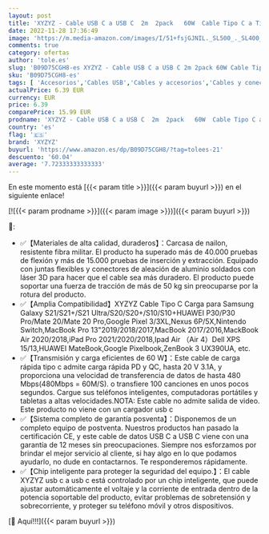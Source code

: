```yaml
---
layout: post
title: 'XYZYZ - Cable USB C a USB C  2m  2pack   60W  Cable Tipo C a Tipo C Carga Rápida de Energía Nylon Duradero Trenzado para MacbookPro Air  iPad Pro 2020 Air  Xiaomi Mi10  Samsung S21 S20  Huawei P40  Gris '
date: 2022-11-28 17:36:49
image: 'https://m.media-amazon.com/images/I/51+fsjGJNIL._SL500_._SL400_.jpg'
comments: true
category: ofertas
author: 'tole.es'
slug: 'B09D75CGH8-es XYZYZ - Cable USB C a USB C 2m 2pack 60W Cable Tipo C a...'
sku: 'B09D75CGH8-es'
tags: [ 'Accesorios','Cables USB','Cables y accesorios','Cables y conectores','Informática','ipad','xyzyz','🇪🇸', ]
actualPrice: 6.39 EUR
currency: EUR
price: 6.39
comparePrice: 15.99 EUR
prodname: 'XYZYZ - Cable USB C a USB C  2m  2pack   60W  Cable Tipo C a Tipo C Carga Rápida de Energía Nylon Duradero Trenzado para MacbookPro Air  iPad Pro 2020 Air  Xiaomi Mi10  Samsung S21 S20  Huawei P40  Gris '
country: 'es'
flag: '🇪🇸'
brand: 'XYZYZ'
buyurl: 'https://www.amazon.es/dp/B09D75CGH8/?tag=tolees-21'
descuento: '60.04'
average: '7.72333333333333'
---
```


En este momento está [{{< param title >}}]({{< param buyurl >}}) en el siguiente enlace!

[![{{< param prodname >}}]({{< param image >}})]({{< param buyurl >}})

🔎:

- ✅【Materiales de alta calidad, duraderos】：Carcasa de nailon, resistente fibra militar. El producto ha superado más de 40.000 pruebas de flexión y más de 15.000 pruebas de inserción y extracción. Equipado con juntas flexibles y conectores de aleación de aluminio soldados con láser 3D para hacer que el cable sea más duradero. El producto puede soportar una fuerza de tracción de más de 50 kg sin preocuparse por la rotura del producto.
- ✅【Amplia Compatibilidad】XYZYZ Cable Tipo C Carga para Samsung Galaxy S21/S21+/S21 Ultra/S20/S20+/S10/S10+HUAWEI P30/P30 Pro/Mate 20/Mate 20 Pro,Google Pixel 3/3XL,Nexus 6P/5X,Nintendo Switch,MacBook Pro 13"2019/2018/2017,MacBook 2017/2016,MackBook Air 2020/2018,iPad Pro 2021/2020/2018,Ipad Air （Air 4）Dell XPS 15/13,HUAWEI MateBook,Google Pixelbook,ZenBook 3 UX390UA, etc.
- ✅【Transmisión y carga eficientes de 60 W】：Este cable de carga rápida tipo c admite carga rápida PD y QC, hasta 20 V 3.1A, y proporciona una velocidad de transferencia de datos de hasta 480 Mbps(480Mbps = 60M/S). o transfiere 100 canciones en unos pocos segundos. Cargue sus teléfonos inteligentes, computadoras portátiles y tabletas a altas velocidades.NOTA: Este cable no admite salida de video. Este producto no viene con un cargador usb c
- ✅【Sistema completo de garantía posventa】：Disponemos de un completo equipo de postventa. Nuestros productos han pasado la certificación CE, y este cable de datos USB C a USB C viene con una garantía de 12 meses sin preocupaciones. Siempre nos esforzamos por brindar el mejor servicio al cliente, si hay algo en lo que podamos ayudarlo, no dude en contactarnos. Te responderemos rápidamente.
- ✅【Chip inteligente para proteger la seguridad del equipo.】：El cable XYZYZ usb c a usb c está controlado por un chip inteligente, que puede ajustar automáticamente el voltaje y la corriente de entrada dentro de la potencia soportable del producto, evitar problemas de sobretensión y sobrecorriente, y proteger su teléfono móvil y otros dispositivos.

[🛒 Aquí!!!]({{< param buyurl >}})

